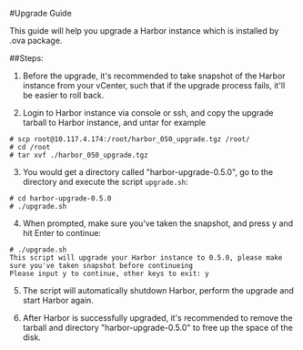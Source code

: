 #Upgrade Guide

This guide will help you upgrade a Harbor instance which is installed by .ova package.

##Steps:
1) Before the upgrade, it's recommended to take snapshot of the Harbor instance from your vCenter, such that if the upgrade process fails, it'll be easier to roll back.

2) Login to Harbor instance via console or ssh, and copy the upgrade tarball to Harbor instance, and untar for example

```
# scp root@10.117.4.174:/root/harbor_050_upgrade.tgz /root/
# cd /root
# tar xvf ./harbor_050_upgrade.tgz
```

3) You would get a directory called "harbor-upgrade-0.5.0", go to the directory and execute the script `upgrade.sh`:

```
# cd harbor-upgrade-0.5.0
# ./upgrade.sh
```

4) When prompted, make sure you've taken the snapshot, and press y and hit Enter to continue:

```
# ./upgrade.sh
This script will upgrade your Harbor instance to 0.5.0, please make sure you've taken snapshot before continueing
Please input y to continue, other keys to exit: y
```

5) The script will automatically shutdown Harbor, perform the upgrade and start Harbor again.

6) After Harbor is successfully upgraded, it's recommended to remove the tarball and directory "harbor-upgrade-0.5.0" to free up the space of the disk.